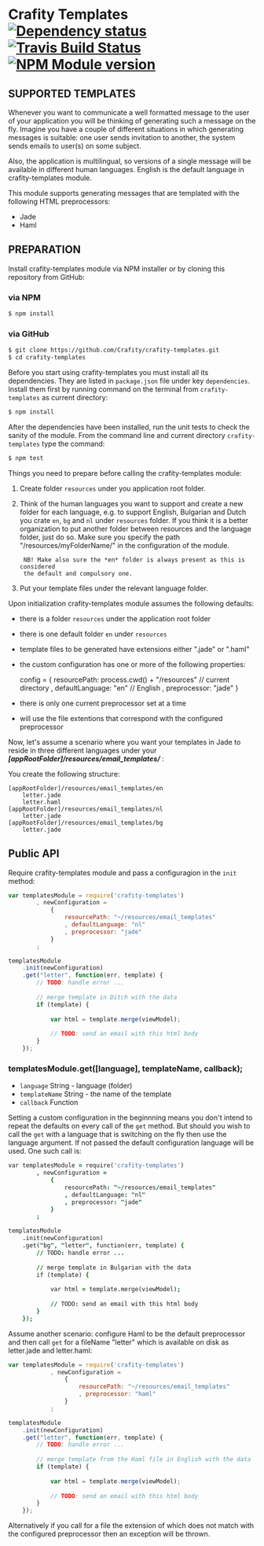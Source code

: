 # Crafity Templates [![Dependency status](https://david-dm.org/crafity/crafity-templates.png)](https://david-dm.org/crafity/crafity-templates) [![Travis Build Status](https://travis-ci.org/Crafity/crafity-templates.png?branch=master)](https://travis-ci.org/Crafity/crafity-templates) [![NPM Module version](https://badge.fury.io/js/crafity-templates.png)](http://badge.fury.io/js/crafity-templates)

## SUPPORTED TEMPLATES

Whenever you want to communicate a well formatted message to the user of your application you will be thinking of 
generating such a message on the fly. Imagine you have a couple of different situations in which generating messages is 
suitable: one user sends invitation to another, the system sends emails to user(s) on some subject.

Also, the application is multilingual, so versions of a single message will be available in different human languages. 
English is the default language in crafity-templates module.

This module supports generating messages that are templated with the following HTML preprocessors:
* Jade
* Haml


## PREPARATION

Install crafity-templates module via NPM installer or by cloning this repository from GitHub:

### via NPM

```sh
$ npm install
```

### via GitHub

```sh
$ git clone https://github.com/Crafity/crafity-templates.git
$ cd crafity-templates
```

Before you start using crafity-templates you must install all its dependencies. They are listed in ``package.json`` file under key ``dependencies``.
Install them first by running command on the terminal from ``crafity-templates`` as current directory:

```sh
$ npm install
```

After the dependencies have been installed, run the unit tests to check the sanity of the module. From the command line
and current directory ``crafity-templates`` type the command:

```sh
$ npm test
```

Things you need to prepare before calling the crafity-templates module:

1. Create folder ``resources`` under you application root folder.

2. Think of the human languages you want to support and create a new folder for each language, e.g. to support English, 
Bulgarian and Dutch you crate ``en``, ``bg`` and ``nl`` under ``resources`` folder. If you think it is a better 
organization to put another folder between resources and the language folder, just do so. Make sure you specify 
the	path "/resources/myFolderName/" in the configuration of the module.
		
		NB! Make also sure the *en* folder is always present as this is considered 
		the default and compulsory one.
		
3. Put your template files under the relevant language folder.


Upon initialization crafity-templates module assumes the following defaults:

* there is a folder ``resources`` under the application root folder
* there is one default folder ``en`` under ``resources``
* template files to be generated have extensions either ".jade" or ".haml"
* the custom configuration has one or more of the following properties:


	 config = {
			resourcePath: process.cwd() + "/resources" // current directory
			, defaultLanguage: "en"  		// English
			, preprocessor: "jade"
		}

* there is only one current preprocessor set at a time
* will use the file extentions that correspond with the configured preprocessor

Now, let's assume a scenario where you want your templates in Jade to reside in three different languages under your ***[appRootFolder]/resources/email_templates/*** :


You create the following structure:

	[appRootFolder]/resources/email_templates/en
		letter.jade
		letter.haml
	[appRootFolder]/resources/email_templates/nl
		letter.jade
	[appRootFolder]/resources/email_templates/bg
		letter.jade
		

## Public API

Require crafity-templates module and pass a configuragion in the ``init`` method:


```js
var templatesModule = require('crafity-templates')
		, newConfiguration = 
			{ 
				resourcePath: "~/resources/email_templates"
				, defaultLanguage: "nl"
				, preprocessor: "jade"
			}
		;

templatesModule
	.init(newConfiguration)
	.get("letter", function(err, template) {
		// TODO: handle error ...
		
		// merge template in Ditch with the data
		if (template) {
		
			var html = template.merge(viewModel);
			
			// TODO: send an email with this html body
		}
	});
```

### templatesModule.get([language], templateName, callback);

* ``language`` String - language (folder)
* ``templateName`` String - the name of the template
* ``callback`` Function

Setting a custom configuration in the beginnning means you don't intend to repeat the defaults
on every call of the ``get`` method.
But should you wish to call the ``get`` with a language that is switching on the fly then use the language argument.
If not passed the default configuration language will be used. One such call is:

```j
var templatesModule = require('crafity-templates')
		, newConfiguration = 
			{ 
				resourcePath: "~/resources/email_templates"
				, defaultLanguage: "nl"
				, preprocessor: "jade"
			}
		;

templatesModule
	.init(newConfiguration)
	.get("bg", "letter", function(err, template) {
		// TODO: handle error ...
		
		// merge template in Bulgarian with the data
		if (template) {
		
			var html = template.merge(viewModel);
			
			// TODO: send an email with this html body
		}
	});
```

Assume another scenario: configure Haml to be the default preprocessor and then call ``get`` for a fileName "letter" 
which is available on disk as letter.jade and letter.haml:

```js
var templatesModule = require('crafity-templates')
			, newConfiguration = 
				{ 
					resourcePath: "~/resources/email_templates"
					, preprocessor: "haml"
				}
			;

templatesModule
	.init(newConfiguration)
	.get("letter", function(err, template) {
		// TODO: handle error ...
		
		// merge template from the Haml file in English with the data
		if (template) {
		
			var html = template.merge(viewModel);
			
			// TODO: send an email with this html body
		}
	});
```

Alternatively if you call for a file the extension of which does not match with the configured preprocessor
then an exception will be thrown. 